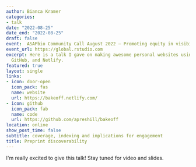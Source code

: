 ```yaml
---
author: Bianca Kramer
categories:
- talk
date: "2022-08-25"
date_end: "2022-08-25"
draft: false
event:  ASAPbio Community Call August 2022 – Promoting equity in visibility, curation and evaluation of preprints
event_url: https://global.rstudio.com
excerpt: Here is a talk I gave on making awesome personal websites using Hugo, blogdown,
  GitHub, and Netlify.
featured: true
layout: single
links:
- icon: door-open
  icon_pack: fas
  name: website
  url: https://bakeoff.netlify.com/
- icon: github
  icon_pack: fab
  name: code
  url: https://github.com/apreshill/bakeoff
location: online
show_post_time: false
subtitle: coverage, indexing and implications for engagement
title: Preprint discoverability
---
```


I'm really excited to give this talk! Stay tuned for video and slides.
